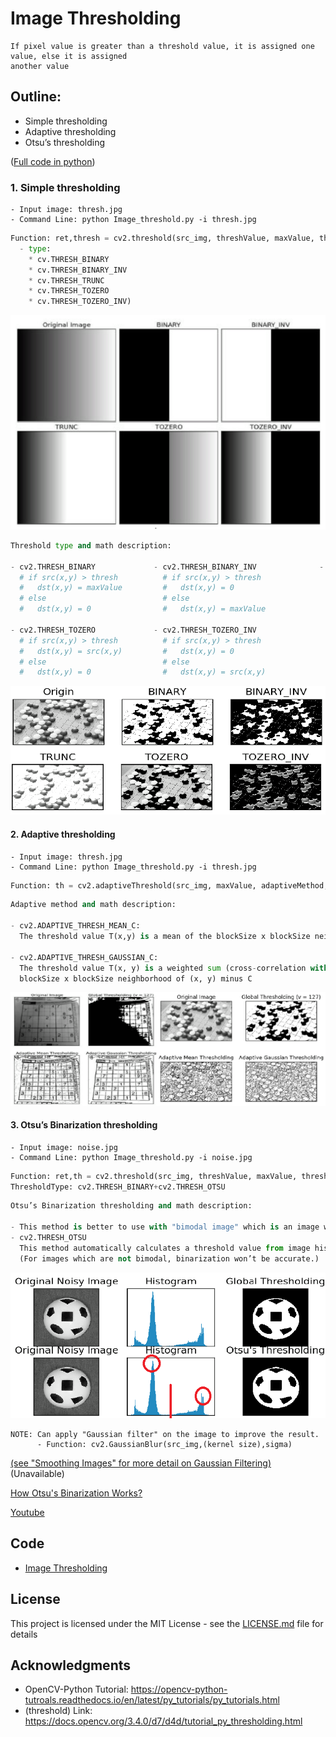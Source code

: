 # Image Thresholding
```
If pixel value is greater than a threshold value, it is assigned one value, else it is assigned 
another value 
```
## Outline:
- Simple thresholding 
- Adaptive thresholding
- Otsu’s thresholding

([Full code in python](https://github.com/Hank-Tsou/Computer-Vision-OpenCV-Python/blob/master/tutorials/Image_Processing/2_Image_Thresholding/Image_Threshold.py))

### 1. Simple thresholding 
```
- Input image: thresh.jpg
- Command Line: python Image_threshold.py -i thresh.jpg
```
```python
Function: ret,thresh = cv2.threshold(src_img, threshValue, maxValue, thresholdType)
  - type:
    * cv.THRESH_BINARY
    * cv.THRESH_BINARY_INV
    * cv.THRESH_TRUNC
    * cv.THRESH_TOZERO
    * cv.THRESH_TOZERO_INV)
```
![](README_IMG/simp_opencv_example.png)
```python
Threshold type and math description:

- cv2.THRESH_BINARY             - cv2.THRESH_BINARY_INV              - cv2.THRESH_TRUNC
  # if src(x,y) > thresh          # if src(x,y) > thresh               # if src(x,y) > thresh
  #   dst(x,y) = maxValue         #   dst(x,y) = 0                     #   dst(x,y) = thresh
  # else                          # else                               # else
  #   dst(x,y) = 0                #   dst(x,y) = maxValue              #   dst(x,y) = src(x,y)
  
- cv2.THRESH_TOZERO             - cv2.THRESH_TOZERO_INV
  # if src(x,y) > thresh          # if src(x,y) > thresh
  #   dst(x,y) = src(x,y)         #   dst(x,y) = 0
  # else                          # else
  #   dst(x,y) = 0                #   dst(x,y) = src(x,y)
```
![](README_IMG/simple_thresh.png)

#### 2. Adaptive thresholding
```
- Input image: thresh.jpg
- Command Line: python Image_threshold.py -i thresh.jpg
```
```python
Function: th = cv2.adaptiveThreshold(src_img, maxValue, adaptiveMethod, thresholdType, blockSize, C)
```
```python
Adaptive method and math description:

- cv2.ADAPTIVE_THRESH_MEAN_C:
  The threshold value T(x,y) is a mean of the blockSize x blockSize neighborhood of (x, y) minus C.

- cv2.ADAPTIVE_THRESH_GAUSSIAN_C:
  The threshold value T(x, y) is a weighted sum (cross-correlation with a Gaussian window) of the 
  blockSize x blockSize neighborhood of (x, y) minus C
```
![](README_IMG/adaptive_thresh_opencv_example.png)

#### 3. Otsu’s Binarization thresholding
```
- Input image: noise.jpg
- Command Line: python Image_threshold.py -i noise.jpg
```
```python
Function: ret,th = cv2.threshold(src_img, threshValue, maxValue, thresholdType)
ThresholdType: cv2.THRESH_BINARY+cv2.THRESH_OTSU
```
```python
Otsu’s Binarization thresholding and math description:

- This method is better to use with "bimodal image" which is an image whose histogram has two peaks.
- cv2.THRESH_OTSU
  This method automatically calculates a threshold value from image histogram for a bimodal image. 
  (For images which are not bimodal, binarization won’t be accurate.)
```
![](README_IMG/Otsus_thresh.png)

```
NOTE: Can apply "Gaussian filter" on the image to improve the result.
      - Function: cv2.GaussianBlur(src_img,(kernel size),sigma)
```
[(see "Smoothing Images" for more detail on Gaussian Filtering)](https://github.com/Hank-Tsou/Computer-Vision-OpenCV-Python/edit/master/tutorials/Image_Processing/2_Image_Thresholding/README.md) (Unavailable)

[How Otsu's Binarization Works?](https://docs.opencv.org/3.4.0/d7/d4d/tutorial_py_thresholding.html)

[Youtube](https://www.youtube.com/watch?v=mnmjZOLjoBA)

## Code
- [Image Thresholding](https://github.com/Hank-Tsou/Computer-Vision-OpenCV-Python/blob/master/tutorials/Image_Processing/2_Image_Thresholding/Image_Threshold.py)

## License

This project is licensed under the MIT License - see the [LICENSE.md](LICENSE.md) file for details

## Acknowledgments

* OpenCV-Python Tutorial: https://opencv-python-tutroals.readthedocs.io/en/latest/py_tutorials/py_tutorials.html
* (threshold) Link: https://docs.opencv.org/3.4.0/d7/d4d/tutorial_py_thresholding.html
